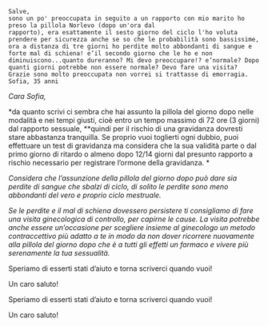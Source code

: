 ```
Salve,
sono un po' preoccupata in seguito a un rapporto con mio marito ho preso la pillola Norlevo (dopo un'ora dal
rapporto), era esattamente il sesto giorno del ciclo l'ho voluta prendere per sicurezza anche se so che le probabilità sono bassissime, ora a distanza di tre giorni ho perdite molto abbondanti di sangue e forte mal di schiena! e’il secondo giorno che le ho e non diminuiscono...quanto dureranno? Mi devo preoccupare!? e’normale? Dopo quanti giorni potrebbe non essere normale? Devo fare una visita?
Grazie sono molto preoccupata non vorrei si trattasse di emorragia.
Sofia, 35 anni
```

*Cara Sofia,*

*da quanto scrivi ci sembra che hai assunto la pillola del giorno dopo nelle modalità e nei tempi giusti, cioè entro un tempo massimo di 72 ore (3 giorni) dal rapporto sessuale, **quindi per il rischio di una gravidanza dovresti stare abbastanza tranquilla. Se proprio vuoi toglierti ogni dubbio, puoi effettuare un test di gravidanza ma considera che la sua validità parte o dal primo giorno di ritardo o almeno dopo 12/14 giorni dal presunto rapporto a rischio necessario per registrare l’ormone della gravidanza.
*

*Considera che l’assunzione della pillola del giorno dopo può dare sia perdite di sangue che sbalzi di ciclo, di solito le perdite sono meno abbondanti del vero e proprio ciclo mestruale.*

*Se le perdite e il mal di schiena dovessero persistere ti consigliamo di fare una visita ginecologica di controllo, per capirne le cause. La visita potrebbe anche essere un’occasione per scegliere insieme al ginecologo un metodo contraccettivo più adatto a te in modo da non dover ricorrere nuovamente alla pillola del giorno dopo che è a tutti gli effetti un farmaco e vivere più serenamente la tua sessualità.*

Speriamo di esserti stati d’aiuto e torna scriverci quando vuoi!

Un caro saluto!

Speriamo di esserti stati d’aiuto e torna scriverci quando vuoi!

Un caro saluto!